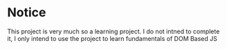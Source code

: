 # Notice

This project is very much so a learning project.
I do not intned to complete it, I only intend to use the project to learn
fundamentals of DOM Based JS
